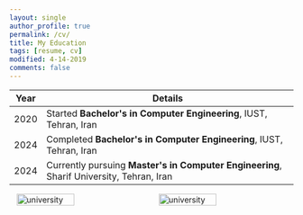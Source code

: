```yaml
---
layout: single
author_profile: true
permalink: /cv/
title: My Education
tags: [resume, cv]
modified: 4-14-2019
comments: false
---
```


<!-- 
|    |    | **Experience**                                                             |
|----|----|-------------------------------------------------------------------------------|
|2018| now| **computer student**, study computer Computer, IUST, Tehran, Iran |
|----|----|-------------------------------------------------------------------------------|
|2005|2018| **Bachelor in Computer** |
|----|------|-------------------------------------------------------------------------------|
-->

<!-- 
|2005|      | **Research Intern**, Microsoft Research, Redmond WA |
|----|------|-------------------------------------------------------------------------------|
|2004|      | **Research Intern**, Microsoft Research, Redmond WA |
-->

| Year  | Details                                                                 |
|-------|-------------------------------------------------------------------------|
| 2020  | Started **Bachelor's in Computer Engineering**, IUST, Tehran, Iran       |
| 2024  | Completed **Bachelor's in Computer Engineering**, IUST, Tehran, Iran     |
| 2024  | Currently pursuing **Master's in Computer Engineering**, Sharif University, Tehran, Iran   |

<!-- ![alt text](../assets/images/Amirrezauni.jpg "university") -->
<!-- Add images side by side -->
<div style="display: flex; justify-content: space-around;">
  <img src="{{ site.url }}/assets/images/iust2.jpg" alt="university" style="width: 45%;"/>
  <img src="{{ site.url }}/assets/images/logo.jpg" alt="university" style="width: 45%;"/>
</div>